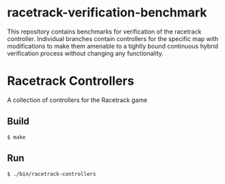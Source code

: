 # racetrack-verification-benchmark
This repository contains benchmarks for verification of the racetrack controller.
Individual branches contain controllers for the specific map with modifications to make them amenable to a tightly bound continuous hybrid verification process without changing any functionality.

# Racetrack Controllers
A collection of controllers for the Racetrack game

## Build
```shell
$ make
```

## Run
```shell
$ ./bin/racetrack-controllers
```
